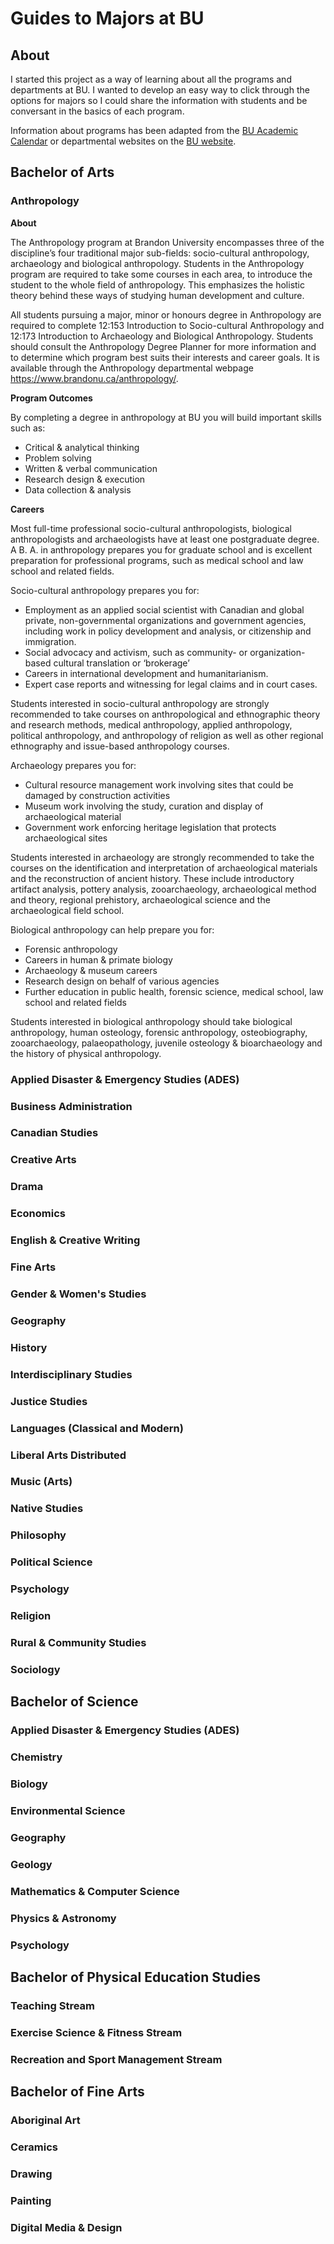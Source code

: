 # Guides to Majors at BU

## About

I started this project as a way of learning about all the programs and departments at BU. I wanted to develop an easy way to click through the options for majors so I could share the information with students and be conversant in the basics of each program.

Information about programs has been adapted from the [BU Academic Calendar](http://brandonu.ca/calendar) or departmental websites on the [BU website](http://brandonu.ca/).

## Bachelor of Arts

### Anthropology

**About**

The Anthropology program at Brandon University encompasses three of the discipline’s four traditional major sub-fields: socio-cultural
anthropology, archaeology and biological anthropology. Students in the Anthropology program are required to take some courses in each
area, to introduce the student to the whole field of anthropology. This emphasizes the holistic theory behind these ways of studying human development and culture.

All students pursuing a major, minor or honours degree in Anthropology are required to complete 12:153 Introduction to Socio-cultural
Anthropology and 12:173 Introduction to Archaeology and Biological Anthropology. Students should consult the Anthropology Degree Planner
for more information and to determine which program best suits their interests and career goals. It is available through the Anthropology departmental webpage https://www.brandonu.ca/anthropology/.

**Program Outcomes**

By completing a degree in anthropology at BU you will build important skills such as:

* Critical & analytical thinking
* Problem solving
* Written & verbal communication
* Research design & execution
* Data collection & analysis

**Careers**

Most full-time professional socio-cultural anthropologists, biological anthropologists and archaeologists have at least one postgraduate degree. A B. A. in anthropology prepares you for graduate school and is excellent preparation for professional programs, such as medical school and law school and related fields.

Socio-cultural anthropology prepares you for:

* Employment as an applied social scientist with Canadian and global private, non-governmental organizations and government
agencies, including work in policy development and analysis, or citizenship and immigration.
* Social advocacy and activism, such as community- or organization-based cultural translation or ‘brokerage’
* Careers in international development and humanitarianism.
* Expert case reports and witnessing for legal claims and in court cases.

Students interested in socio-cultural anthropology are strongly recommended to take courses on anthropological and ethnographic
theory and research methods, medical anthropology, applied anthropology, political anthropology, and anthropology of religion as
well as other regional ethnography and issue-based anthropology courses.

Archaeology prepares you for:

* Cultural resource management work involving sites that could be damaged by construction activities
* Museum work involving the study, curation and display of archaeological material
* Government work enforcing heritage legislation that protects archaeological sites

Students interested in archaeology are strongly recommended to take the courses on the identification and interpretation of
archaeological materials and the reconstruction of ancient history. These include introductory artifact analysis, pottery analysis,
zooarchaeology, archaeological method and theory, regional prehistory, archaeological science and the archaeological field school.

Biological anthropology can help prepare you for:

* Forensic anthropology
* Careers in human & primate biology
* Archaeology & museum careers
* Research design on behalf of various agencies
* Further education in public health, forensic science, medical school, law school and related fields

Students interested in biological anthropology should take biological anthropology, human osteology, forensic anthropology,
osteobiography, zooarchaeology, palaeopathology, juvenile osteology & bioarchaeology and the history of physical anthropology.

### Applied Disaster & Emergency Studies (ADES)

### Business Administration

### Canadian Studies

### Creative Arts

### Drama

### Economics

### English & Creative Writing

### Fine Arts

### Gender & Women's Studies

### Geography

### History

### Interdisciplinary Studies

### Justice Studies

### Languages (Classical and Modern)

### Liberal Arts Distributed

### Music (Arts)

### Native Studies

### Philosophy

### Political Science

### Psychology

### Religion

### Rural & Community Studies

### Sociology

## Bachelor of Science

### Applied Disaster & Emergency Studies (ADES)

### Chemistry

### Biology

### Environmental Science

### Geography

### Geology

### Mathematics & Computer Science

### Physics & Astronomy

### Psychology

## Bachelor of Physical Education Studies

### Teaching Stream

### Exercise Science & Fitness Stream

### Recreation and Sport Management Stream

## Bachelor of Fine Arts

### Aboriginal Art

### Ceramics

### Drawing

### Painting

### Digital Media & Design










